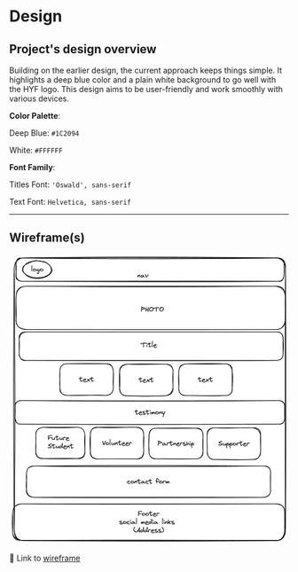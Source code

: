 # Design

## Project's design overview

Building on the earlier design, the current approach keeps things simple. It
highlights a deep blue color and a plain white background to go well with the
HYF logo. This design aims to be user-friendly and work smoothly with various
devices.

<!-- give an overview of your project's design -->
<!-- describe the reasoning behind your group's design and wireframe -->
<!-- include other centralized decisions like fonts, palates, ... -->

**Color Palette**:

Deep Blue: `#1C2094`

White: `#FFFFFF`

**Font Family**:

Titles Font: `'Oswald', sans-serif`

Text Font: `Helvetica, sans-serif`

---

## Wireframe(s)

![wireframe](wireframe.png)

🎨 Link to
[wireframe](https://excalidraw.com/#room=53f8d5cd4dfc1700d016,Q5APICpMtPwl5enXNiFk6A)
